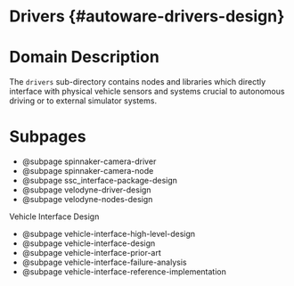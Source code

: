 Drivers {#autoware-drivers-design}
=======

# Domain Description

The `drivers` sub-directory contains nodes and libraries which directly interface with physical
vehicle sensors and systems crucial to autonomous driving or to external simulator systems.

# Subpages

- @subpage spinnaker-camera-driver
- @subpage spinnaker-camera-node
- @subpage ssc_interface-package-design
- @subpage velodyne-driver-design
- @subpage velodyne-nodes-design

Vehicle Interface Design
- @subpage vehicle-interface-high-level-design
- @subpage vehicle-interface-design
- @subpage vehicle-interface-prior-art
- @subpage vehicle-interface-failure-analysis
- @subpage vehicle-interface-reference-implementation
